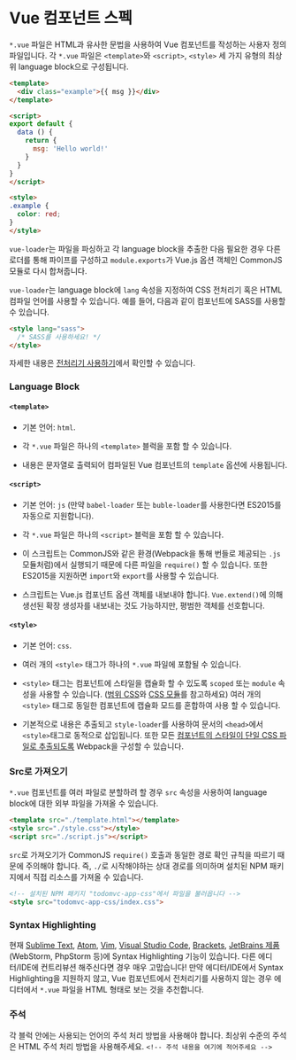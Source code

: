 # Vue 컴포넌트 스펙

`*.vue` 파일은 HTML과 유사한 문법을 사용하여 Vue 컴포넌트를 작성하는 사용자 정의 파일입니다. 각 `*.vue` 파일은 `<template>`와 `<script>`, `<style>` 세 가지 유형의 최상위 language block으로 구성됩니다.

``` html
<template>
  <div class="example">{{ msg }}</div>
</template>

<script>
export default {
  data () {
    return {
      msg: 'Hello world!'
    }
  }
}
</script>

<style>
.example {
  color: red;
}
</style>
```

`vue-loader`는 파일을 파싱하고 각 language block을 추출한 다음 필요한 경우 다른 로더를 통해 파이프를 구성하고 `module.exports`가 Vue.js 옵션 객체인 CommonJS 모듈로 다시 합쳐줍니다.

`vue-loader`는 language block에 `lang` 속성을 지정하여 CSS 전처리기 혹은 HTML 컴파일 언어를 사용할 수 있습니다. 예를 들어, 다음과 같이 컴포넌트에 SASS를 사용할 수 있습니다.

``` html
<style lang="sass">
  /* SASS를 사용하세요! */
</style>
```

자세한 내용은 [전처리기 사용하기](../configurations/pre-processors.md)에서 확인할 수 있습니다.

### Language Block

#### `<template>`

- 기본 언어: `html`.

- 각 `*.vue` 파일은 하나의 `<template>` 블럭을 포함 할 수 있습니다.

- 내용은 문자열로 출력되어 컴파일된 Vue 컴포넌트의 `template` 옵션에 사용됩니다.

#### `<script>`

- 기본 언어: `js` (만약 `babel-loader` 또는 `buble-loader`를 사용한다면 ES2015를 자동으로 지원합니다).

- 각 `*.vue` 파일은 하나의 `<script>` 블럭을 포함 할 수 있습니다.

- 이 스크립트는 CommonJS와 같은 환경(Webpack을 통해 번들로 제공되는 `.js` 모듈처럼)에서 실행되기 때문에 다른 파일을 `require()` 할 수 있습니다. 또한 ES2015을 지원하면 `import`와 `export`를 사용할 수 있습니다.

- 스크립트는 Vue.js 컴포넌트 옵션 객체를 내보내야 합니다. `Vue.extend()`에 의해 생선된 확장 생성자를 내보내는 것도 가능하지만, 평범한 객체를 선호합니다.

#### `<style>`

- 기본 언어: `css`.

- 여러 개의 `<style>` 태그가 하나의 `*.vue` 파일에 포함될 수 있습니다.

- `<style>` 태그는 컴포넌트에 스타일을 캡슐화 할 수 있도록 `scoped` 또는 `module` 속성을 사용할 수 있습니다. ([범위 CSS](../features/scoped-css.md)와 [CSS 모듈](../features/css-modules.md)를 참고하세요)  여러 개의 `<style>` 태그로 동일한 컴포넌트에 캡슐화 모드를 혼합하여 사용 할 수 있습니다.

- 기본적으로 내용은 추출되고 `style-loader`를 사용하여 문서의 `<head>`에서 `<style>`태그로 동적으로 삽입됩니다. 또한 모든 [컴포넌트의 스타일이 단일 CSS 파일로 추출되도록](../configurations/extract-css.md) Webpack을 구성할 수 있습니다. 

### Src로 가져오기

`*.vue` 컴포넌트를 여러 파일로 분할하려 할 경우 `src` 속성을 사용하여 language block에 대한 외부 파일을 가져올 수 있습니다.

``` html
<template src="./template.html"></template>
<style src="./style.css"></style>
<script src="./script.js"></script>
```

`src`로 가져오기가 CommonJS `require()` 호출과 동일한 경로 확인 규칙을 따르기 때문에 주의해야 합니다. 즉, `./`로 시작해야하는 상대 경로를 의미하며 설치된 NPM 패키지에서 직접 리소스를 가져올 수 있습니다.

``` html
<!-- 설치된 NPM 패키지 "todomvc-app-css"에서 파일을 불러옵니다 -->
<style src="todomvc-app-css/index.css">
```

### Syntax Highlighting

현재 [Sublime Text](https://github.com/vuejs/vue-syntax-highlight), [Atom](https://atom.io/packages/language-vue), [Vim](https://github.com/posva/vim-vue), [Visual Studio Code](https://marketplace.visualstudio.com/items/liuji-jim.vue), [Brackets](https://github.com/pandao/brackets-vue), [JetBrains 제품](https://plugins.jetbrains.com/plugin/8057) (WebStorm, PhpStorm 등)에 Syntax Highlighting 기능이 있습니다. 다른 에디터/IDE에 컨트리뷰션 해주신다면 경우 매우 고맙습니다! 만약 에디터/IDE에서 Syntax Highlighting을 지원하지 않고, Vue 컴포넌트에서 전처리기를 사용하지 않는 경우 에디터에서 `*.vue` 파일을 HTML 형태로 보는 것을 추천합니다.

### 주석

각 블럭 안에는 사용되는 언어의 주석 처리 방법을 사용해야 합니다. 최상위 수준의 주석은 HTML 주석 처리 방법을 사용해주세요. `<!-- 주석 내용을 여기에 적어주세요 -->`
